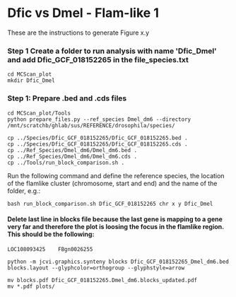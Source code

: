 # Dfic vs Dmel - Flam-like 1
These are the instructions to generate Figure x.y 

### Step 1 Create a folder to run analysis with name 'Dfic_Dmel'  and add Dfic_GCF_018152265 in the file_species.txt
```
cd MCScan_plot
mkdir Dfic_Dmel
```
### Step 1: Prepare .bed and .cds files
```
cd MCScan_plot/Tools
python prepare_files.py --ref_species Dmel_dm6 --directory /mnt/scratchb/ghlab/sus/REFERENCE/drosophila/species/
```

```
cp ../Species/Dfic_GCF_018152265/Dfic_GCF_018152265.bed .
cp ../Species/Dfic_GCF_018152265/Dfic_GCF_018152265.cds .
cp ../Ref_Species/Dmel_dm6/Dmel_dm6.bed .
cp ../Ref_Species/Dmel_dm6/Dmel_dm6.cds .
cp ../Tools/run_block_comparison.sh .
```
Run the following command and define the reference species,  the location of the flamlike cluster (chromosome, start and end) and the name of the folder, e.g.:
```
bash run_block_comparison.sh Dfic_GCF_018152265 chr x y Dfic_Dmel
```

#### Delete last line in blocks file because the last gene is mapping to a gene very far and therefore the plot is loosing the focus in the flamlike region. This should be the following:

```
LOC108093425    FBgn0026255
```

```
python -m jcvi.graphics.synteny blocks Dfic_GCF_018152265_Dmel_dm6.bed  blocks.layout --glyphcolor=orthogroup --glyphstyle=arrow 

mv blocks.pdf Dfic_GCF_018152265.Dmel_dm6.blocks_updated.pdf
mv *.pdf plots/
```
